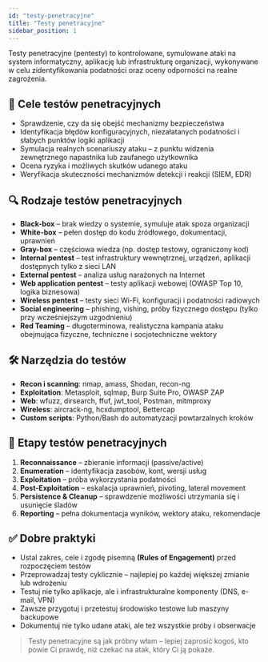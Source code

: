 ```yaml
---
id: "testy-penetracyjne"
title: "Testy penetracyjne"
sidebar_position: 1
---
```


Testy penetracyjne (pentesty) to kontrolowane, symulowane ataki na system informatyczny, aplikację lub infrastrukturę organizacji, wykonywane w celu zidentyfikowania podatności oraz oceny odporności na realne zagrożenia.

## 🎯 Cele testów penetracyjnych

- Sprawdzenie, czy da się obejść mechanizmy bezpieczeństwa
- Identyfikacja błędów konfiguracyjnych, niezałatanych podatności i słabych punktów logiki aplikacji
- Symulacja realnych scenariuszy ataku – z punktu widzenia zewnętrznego napastnika lub zaufanego użytkownika
- Ocena ryzyka i możliwych skutków udanego ataku
- Weryfikacja skuteczności mechanizmów detekcji i reakcji (SIEM, EDR)

## 🔍 Rodzaje testów penetracyjnych

- **Black-box** – brak wiedzy o systemie, symuluje atak spoza organizacji
- **White-box** – pełen dostęp do kodu źródłowego, dokumentacji, uprawnień
- **Gray-box** – częściowa wiedza (np. dostęp testowy, ograniczony kod)
- **Internal pentest** – test infrastruktury wewnętrznej, urządzeń, aplikacji dostępnych tylko z sieci LAN
- **External pentest** – analiza usług narażonych na Internet
- **Web application pentest** – testy aplikacji webowej (OWASP Top 10, logika biznesowa)
- **Wireless pentest** – testy sieci Wi-Fi, konfiguracji i podatności radiowych
- **Social engineering** – phishing, vishing, próby fizycznego dostępu (tylko przy wcześniejszym uzgodnieniu)
- **Red Teaming** – długoterminowa, realistyczna kampania ataku obejmująca fizyczne, techniczne i socjotechniczne wektory

## 🛠️ Narzędzia do testów

- **Recon i scanning**: nmap, amass, Shodan, recon-ng
- **Exploitation**: Metasploit, sqlmap, Burp Suite Pro, OWASP ZAP
- **Web**: wfuzz, dirsearch, ffuf, jwt_tool, Postman, mitmproxy
- **Wireless**: aircrack-ng, hcxdumptool, Bettercap
- **Custom scripts**: Python/Bash do automatyzacji powtarzalnych kroków

## 🧪 Etapy testów penetracyjnych

1. **Reconnaissance** – zbieranie informacji (passive/active)
2. **Enumeration** – identyfikacja zasobów, kont, wersji usług
3. **Exploitation** – próba wykorzystania podatności
4. **Post-Exploitation** – eskalacja uprawnień, pivoting, lateral movement
5. **Persistence & Cleanup** – sprawdzenie możliwości utrzymania się i usunięcie śladów
6. **Reporting** – pełna dokumentacja wyników, wektory ataku, rekomendacje

## ✅ Dobre praktyki

- Ustal zakres, cele i zgodę pisemną **(Rules of Engagement)** przed rozpoczęciem testów
- Przeprowadzaj testy cyklicznie – najlepiej po każdej większej zmianie lub wdrożeniu
- Testuj nie tylko aplikacje, ale i infrastrukturalne komponenty (DNS, e-mail, VPN)
- Zawsze przygotuj i przetestuj środowisko testowe lub maszyny backupowe
- Dokumentuj nie tylko udane ataki, ale też wszystkie próby i obserwacje

> Testy penetracyjne są jak próbny włam – lepiej zaprosić kogoś, kto powie Ci prawdę, niż czekać na atak, który Ci ją pokaże.
